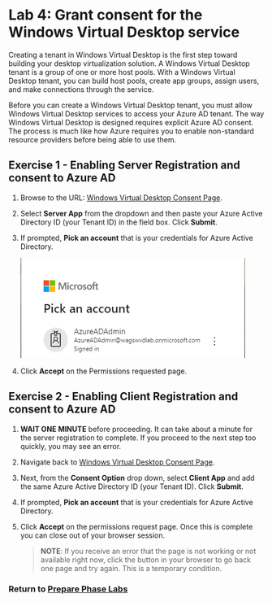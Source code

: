 # Lab 4: Grant consent for the Windows Virtual Desktop service

Creating a tenant in Windows Virtual Desktop is the first step toward building your desktop virtualization solution. A Windows Virtual Desktop tenant is a group of one or more host pools. With a Windows Virtual Desktop  tenant, you can build host pools, create app groups, assign users, and make connections through the service.

Before you can create a Windows Virtual Desktop tenant, you must allow Windows Virtual Desktop services to access your Azure AD tenant. The way Windows Virtual Desktop is designed requires explicit Azure AD consent. The process is much like how Azure requires you to enable non-standard resource providers before being able to use them.

## Exercise 1 - Enabling Server Registration and consent to Azure AD

1. Browse to the URL: [Windows Virtual Desktop Consent Page](https://rdweb.wvd.microsoft.com/).  
2. Select **Server App** from the dropdown and then paste your Azure Active Directory ID (your Tenant ID) in the field box. Click **Submit**.
3. If prompted, **Pick an account** that is your credentials for Azure Active Directory.

    ![PickAnAccount](../attachments/PickAnAccount.PNG)

4. Click **Accept** on the Permissions requested page.

## Exercise 2 - Enabling Client Registration and consent to Azure AD

1. **WAIT ONE MINUTE** before proceeding. It can take about a minute for the server registration to complete. If you proceed to the next step too quickly, you may see an error.
2. Navigate back to [Windows Virtual Desktop Consent Page](https://rdweb.wvd.microsoft.com/).
3. Next, from the **Consent Option** drop down, select **Client App**  and add the same Azure Active Directory ID (your Tenant ID).  Click **Submit**.
4. If prompted, **Pick an account** that is your credentials for Azure Active Directory.
5. Click **Accept** on the permissions request page. Once this is complete you can close out of your browser session.

    >**NOTE**: If you receive an error that the page is not working or not available right now, click the button in your browser to go back one page and try again.  This is a temporary condition.

### Return to [Prepare Phase Labs](prepare.md)
